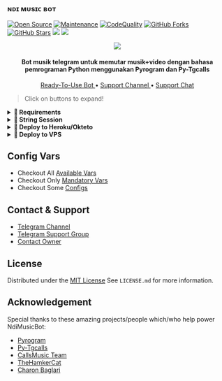 ### ɴᴅɪ ᴍᴜsɪᴄ ʙᴏᴛ

[![Open Source](https://badges.frapsoft.com/os/v2/open-source.png?v=103)](https://github.com/Ndiproject/NdiMusicBot)
[![Maintenance](https://img.shields.io/badge/Maintained%3F-Yes-green)](https://GitHub.com/Ndiproject/NdiMusicBot/graphs/commit-activity)
[![CodeQuality](https://img.shields.io/codacy/grade/a723cb464d5a4d25be3152b5d71de82d?color=blue&logo=codacy)](https://app.codacy.com/gh/Ndiproject/NdiMusicBot/dashboard)
[![GitHub Forks](https://img.shields.io/github/forks/Ndiproject/NdiMusicBot?&logo=github)](https://github.com/Ndiproject/NdiMusicBot/fork)
[![GitHub Stars](https://img.shields.io/github/stars/Ndiproject/NdiMusicBot?&logo=github)](https://github.com/Ndiproject/NdiMusicBot/stargazers)
<a href="https://github.com/Ndiproject/NdiMusicBot"> <img src="https://img.shields.io/github/repo-size/Ndiproject/NdiMusicBot?color=red&logo=github&logoColor=blue&style=flat-square" /></a>
<a href="https://github.com/Ndiproject/NdiMusicBot/issues"> <img src="https://img.shields.io/github/issues/Ndiproject/NdiMusicBot?color=red&logo=github&logoColor=blue&style=flat-square" /></a>


<p align="center">
  <img src="https://telegra.ph/file/3e39518ae9cddde6b0557.jpg">
</p>

<h4 align="center">
    Bot musik telegram untuk memutar musik+video dengan bahasa pemrograman Python menggunakan Pyrogram dan Py-Tgcalls
</h4>
<p align="center">
    <a href="https://t.me/FzmusicteamBot"> Ready-To-Use Bot </a> •
    <a href="https://t.me/chFZsokin"> Support Channel </a> •
    <a href="https://t.me/friendzonesokin"> Support Chat </a> 
</p>

> Click on buttons to expand!
<details>
<summary><b>🔗 Requirements</b></summary>
<br>
    
- [Python3.9](https://www.python.org/downloads/release/python-390/)
- [Telegram API Key](https://docs.pyrogram.org/intro/setup#api-keys)
- [Telegram Bot Token](https://t.me/botfather)
- [MongoDB URI](https://telegra.ph/How-To-get-Mongodb-URI-04-06)
   
</details>

<details>
<summary><b>🔗 String Session</b></summary>
<br>
    
> You'll need a [API_ID](https://notreallyshikhar.gitbook.io/yukkimusicbot/vars/mandatory-vars#1.-api_id) & [API_HASH](https://notreallyshikhar.gitbook.io/yukkimusicbot/vars/mandatory-vars#2.-api_hash) in order to generate pyrogram session. 
> Always remeber to use good API combo else your account could be deleted.

Generate Session via Repl:   
[![GenerateStringName](https://img.shields.io/badge/repl.it-generateStringName-white)](https://replit.com/@Ndiproject/Ndi-String?v=1)

</details>

<details>
<summary><b>🔗 Deploy to Heroku/Okteto</b></summary>
<br>

> Heroku has two vars[ HEROKU_API_KEY & HEROKU_APP_NAME ] for Updater to work. 
> By setting those two vars you can get logs of your heroku app, set var, edit var, delete vars , check dyno usage and update bot. 
> Those two vars are not Mandatory! You can leave them blank too. 
    
<h4>Click the button below to deploy NdiMusicBot on Heroku and Okteto!</h4>    
<a href="https://dashboard.heroku.com/new?template=https://github.com/Ndiproject/NdiMusicBot"><img src="https://www.herokucdn.com/deploy/button.svg"></a>
<a href="https://telegram.dog/XTZ_HerokuBot?start=TmRpcHJvamVjdC9OZGlNdXNpY0JvdCBtYXN0ZXI"><img src="https://img.shields.io/badge/Deploy%20Via%20Telegram-purple?style=for-the-badge&logo=telegram" width="200""/</a>  </p>

[![Deploy on OKTETO](https://okteto.com/develop-okteto.svg)](https://cloud.okteto.com)

</details>

<details>
<summary><b>🔗 Deploy to VPS</b></summary>
<br>

> Checkout [Docs](https://notreallyshikhar.gitbook.io/yukkimusicbot/deployment/local-hosting-or-vps) for Detailed Explanation on VPS Deploy


```console
$ git clone https://github.com/Ndiproject/NdiMusicBot
$ cd NdiMusicBot
$ pip3 install -U -r requirements.txt
$ cp sample.env .env
```
> Edit .env with your values and then start bot with
```console
$ bash start
```

> Not Getting VPS Method? [Watch Tutorial](https://t.me/OfficialYukki/2275)
</details>

## Config Vars

- Checkout All [Available Vars](https://notreallyshikhar.gitbook.io/yukkimusicbot/vars/available-vars)
- Checkout Only [Mandatory Vars](https://notreallyshikhar.gitbook.io/yukkimusicbot/vars/mandatory-vars)
- Checkout Some [Configs](https://notreallyshikhar.gitbook.io/yukkimusicbot/setup-config/config)

## Contact & Support

- [Telegram Channel](https://t.me/chFZsokin)
- [Telegram Support Group](https://t.me/friendzonesokin)
- [Contact Owner](https://t.me/gausahsokablunyet)


## License

Distributed under the [MIT License](https://github.com/Ndiproject/NdiMusicBot/blob/master/LICENSE) See `LICENSE.md` for more information.

## Acknowledgement

Special thanks to these amazing projects/people which/who help power NdiMusicBot:

- [Pyrogram](https://github.com/pyrogram/pyrogram)
- [Py-Tgcalls](https://github.com/pytgcalls/pytgcalls)
- [CallsMusic Team](https://github.com/Callsmusic)
- [TheHamkerCat](https://github.com/TheHamkerCat)
- [Charon Baglari](https://github.com/XCBv021)
